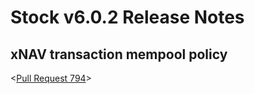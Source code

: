 # Stock v6.0.2 Release Notes

## xNAV transaction mempool policy

<[Pull Request 794](https://github.com/stock/stock-core/pull/794)>
